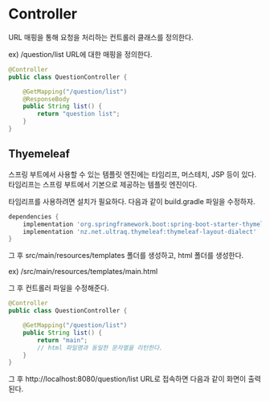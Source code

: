 # Controller

URL 매핑을 통해 요청을 처리하는 컨트롤러 클래스를 정의한다.

ex)
/question/list URL에 대한 매핑을 정의한다.

``` java
@Controller
public class QuestionController {

    @GetMapping("/question/list")
    @ResponseBody
    public String list() {
        return "question list";
    }
}
```

## Thyemeleaf

스프링 부트에서 사용할 수 있는 템플릿 엔진에는 타임리프, 머스테치, JSP 등이 있다.
타임리프는 스프링 부트에서 기본으로 제공하는 템플릿 엔진이다.

타임리프를 사용하려면 설치가 필요하다. 다음과 같이 build.gradle 파일을 수정하자.

``` gradle
dependencies {
    implementation 'org.springframework.boot:spring-boot-starter-thymeleaf'
    implementation 'nz.net.ultraq.thymeleaf:thymeleaf-layout-dialect'
}
```

그 후 
src/main/resources/templates 폴더를 생성하고,  html 폴더를 생성한다.

ex) /src/main/resources/templates/main.html

그 후 컨트롤러 파일을 수정해준다.

``` java
@Controller
public class QuestionController {

    @GetMapping("/question/list")
    public String list() {
        return "main";
        // html 파일명과 동일한 문자열을 리턴한다.
    }
}
```

그 후 http://localhost:8080/question/list URL로 접속하면 다음과 같이 화면이 출력된다.




